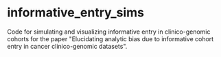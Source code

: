 # informative_entry_sims
Code for simulating and visualizing informative entry in clinico-genomic cohorts for the paper "Elucidating analytic bias due to informative cohort entry in cancer clinico-genomic datasets".

